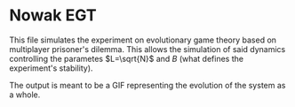 # Nowak EGT
This file simulates the experiment on evolutionary game theory based on multiplayer prisoner's dilemma. This allows the simulation of said dynamics controlling the parametes $L=\sqrt{N}$ and $B$ (what defines the experiment's stability).

The output is meant to be a GIF representing the evolution of the system as a whole.
